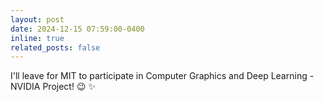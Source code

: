 ```yaml
---
layout: post
date: 2024-12-15 07:59:00-0400
inline: true
related_posts: false
---
```


I'll leave for MIT to participate in Computer Graphics and Deep Learning - NVIDIA
Project!  :wink: :sparkles:
